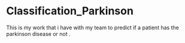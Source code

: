 # Classification_Parkinson
This is my work that i have with my team to predict if a patient has the parkinson disease or  not . 

